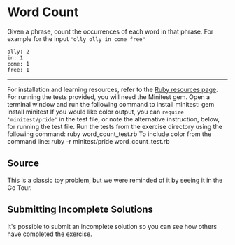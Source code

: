 # Word Count
Given a phrase, count the occurrences of each word in that phrase.
For example for the input `"olly olly in come free"`
```text
olly: 2
in: 1
come: 1
free: 1
```
* * * * 
For installation and learning resources, refer to the
[Ruby resources page](http://exercism.io/languages/ruby/resources).
For running the tests provided, you will need the Minitest gem. Open a
terminal window and run the following command to install minitest:
    gem install minitest
If you would like color output, you can `require 'minitest/pride'` in
the test file, or note the alternative instruction, below, for running
the test file.
Run the tests from the exercise directory using the following command:
    ruby word_count_test.rb
To include color from the command line:
   ruby -r minitest/pride word_count_test.rb
## Source
This is a classic toy problem, but we were reminded of it by seeing it in the Go Tour.
## Submitting Incomplete Solutions
It's possible to submit an incomplete solution so you can see how others have completed the exercise.